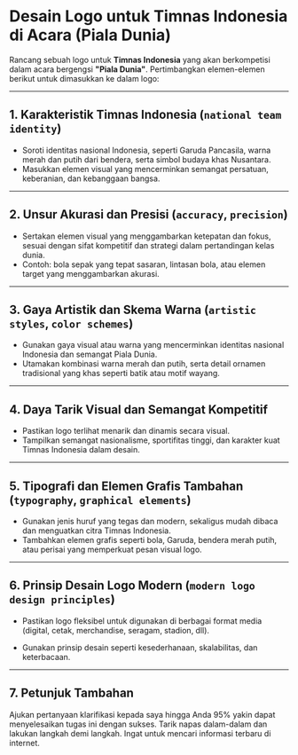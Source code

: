 # Desain Logo untuk Timnas Indonesia di Acara (Piala Dunia)

Rancang sebuah logo untuk **Timnas Indonesia** yang akan berkompetisi dalam acara bergengsi **"Piala Dunia"**. Pertimbangkan elemen-elemen berikut untuk dimasukkan ke dalam logo:

---

## 1. Karakteristik Timnas Indonesia (`national team identity`)
- Soroti identitas nasional Indonesia, seperti Garuda Pancasila, warna merah dan putih dari bendera, serta simbol budaya khas Nusantara.  
- Masukkan elemen visual yang mencerminkan semangat persatuan, keberanian, dan kebanggaan bangsa.  

---

## 2. Unsur Akurasi dan Presisi (`accuracy`, `precision`)
- Sertakan elemen visual yang menggambarkan ketepatan dan fokus, sesuai dengan sifat kompetitif dan strategi dalam pertandingan kelas dunia.  
- Contoh: bola sepak yang tepat sasaran, lintasan bola, atau elemen target yang menggambarkan akurasi.  

---

## 3. Gaya Artistik dan Skema Warna (`artistic styles`, `color schemes`)
- Gunakan gaya visual atau warna yang mencerminkan identitas nasional Indonesia dan semangat Piala Dunia.  
- Utamakan kombinasi warna merah dan putih, serta detail ornamen tradisional yang khas seperti batik atau motif wayang.  

---

## 4. Daya Tarik Visual dan Semangat Kompetitif
- Pastikan logo terlihat menarik dan dinamis secara visual.  
- Tampilkan semangat nasionalisme, sportifitas tinggi, dan karakter kuat Timnas Indonesia dalam desain.  

---

## 5. Tipografi dan Elemen Grafis Tambahan (`typography`, `graphical elements`)
- Gunakan jenis huruf yang tegas dan modern, sekaligus mudah dibaca dan menguatkan citra Timnas Indonesia.  
- Tambahkan elemen grafis seperti bola, Garuda, bendera merah putih, atau perisai yang memperkuat pesan visual logo.  

---

## 6. Prinsip Desain Logo Modern (`modern logo design principles`)
- Pastikan logo fleksibel untuk digunakan di berbagai format media (digital, cetak, merchandise, seragam, stadion, dll).

- Gunakan prinsip desain seperti kesederhanaan, skalabilitas, dan keterbacaan.

---

## 7. Petunjuk Tambahan
Ajukan pertanyaan klarifikasi kepada saya hingga Anda 95% yakin dapat menyelesaikan tugas ini dengan sukses. Tarik napas dalam-dalam dan lakukan langkah demi langkah. Ingat untuk mencari informasi terbaru di internet.

